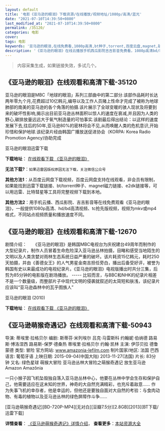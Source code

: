 ```yaml
---
layout: default
title: '电影《亚马逊的眼泪》下载资源/在线播放/视频地址/1080p/高清/蓝光'
date: "2021-07-10T14:39:50+0800"
last_modified_at: "2021-07-10T14:39:50+0800"
permalink: /35120/
categories: 电影
cover:
tags: 电影
keywords: '亚马逊的眼泪,在线免费看,1080p高清,bt种子,torrent,百度云盘,magnet,磁力链,迅雷下载资源'
description: '《亚马逊的眼泪》在线云播放手机西瓜影院吉吉影音免费看，1080p高清bd/hd未删减完整版和tc抢先枪版，mkv/mp4格式，附带bt/torrent种子、magnet/磁力链、百度云盘、网盘资源迅雷下载链接'
---
```


>内容采集生成，如果链接失效，多试几个。


## 《亚马逊的眼泪》在线观看和高清下载-35120

亚马逊的眼泪是MBC「地球的眼泪」系列三部曲中的第二部分.该部作品耗时长达两年零九个月,花费超过10亿韩元,编导以及工作人员赌上性命才完成了被称为地球肺部的南美的亚马逊的各个角落的拍摄.该片展示了全球变暖的骇人现状及将要到来的破坏性影响,揭示出目前亚马逊丛林面积以惊人的速度在衰减,并且因为人类的野心,碳排放量远远大于氧气制造量的可怕事实.该剧最后得出结论：以这样的速度发展下去,往后的50年,亚马逊80%的密林将会不见,从而唤醒人类的危机意识,开始珍惜和保护地球.该纪录片经由韩国广播放送促进协会（KORPA: Korea Radio Promotion Agency)协助完成


亚马逊的眼泪迅雷下载

**下载地址**： [在线观看下载 《亚马逊的眼泪》](https://www.993dy.com//vod-detail-id-13845.html) 


**无法下载?**：`如果迅雷因版权原因无法下载，关注微信公众号 `

**其他方法1**：从百度云网盘下载视频，百度云网盘支持在线观看，非会员有限制，如果能找到迅雷下载链接、bt/torrent种子、magnet磁力链接、e2dk链接等，可以用迅雷、比特彗星等工具将完整视频下载到本地。

**其他方法2**：用手机云播、西瓜影院、吉吉影音等在线免费观看《亚马逊的眼泪》，一般提供1080p高清、hd/bd高清视频、tc抢先版视频，视频为mkv或mp4格式，不同站点视频质量和播放速度不同。


## 《亚马逊的眼泪》在线观看和高清下载-12670

剧情介绍：　　《亚马逊的眼泪》是韩国MBC电视台为庆祝建台49周年而制作的大型纪录片，制作人员冒着生命危险深入亚马逊丛林拍摄，目睹和感受当地陌生的文明以及人类贪婪对雨林生态系统日益严重的破坏。该片耗资15亿韩元，耗时250天拍摄，并由《善德女王》的人气男星金南吉担任旁白，播出后备受好评，被誉为韩国有史以来最成功的电视纪录片。《亚马逊的眼泪》电视版播出时共分三集，后剪为85分钟的电影版在剧场播放。  ----- 比较而言，与BBC和NHK的纪录片相差不是一个数量级，而整部片子中现代文明的侵袭就叙述的太简短和肤浅，该纪录片应该叫“亚马逊森林中的瓦乎图族人”


亚马逊的眼泪 (2010)

**下载地址**： [在线观看下载 《亚马逊的眼泪》](https://www.btbtdy.me/btdy/dy6667.html) 


## 《亚马逊萌猴奇遇记》在线观看和高清下载-50943

导演: 蒂埃里·拉格贝尔 编剧: 斯蒂芬·米列埃尔 吕克·马雷斯科 约翰妮·伯纳德 路易斯·博洛涅西 路易斯-保罗·德桑热 蒂埃里·拉格贝尔 约翰·凯林 主演: 伊莎贝拉 德鲁蒙德 类型: 冒险 官方网站: www.amazonia-lefilm.com 制片国家/地区: 法国 巴西 语言: 葡萄牙语 上映日期: 2015-09-04(中国大陆) 2013-11-27(法国) 片长: 83分钟 又名: 绿色星球 萌猴大冒险 亚马逊丛林大冒险之萌猴奇遇记 放生亚马逊 Amazon Amazônia

一只小猴子因飞机坠毁独自落入亚马逊丛林中心，他要在丛林中学会生存和保护自己，他需要适应在这未知的世界，神奇的大自然充满精彩，也充斥着敌意…… 作为失事飞机的幸存者，他是幸运的，但他还是要独自面对大自然的考验：与食肉动物、有毒的植物以及亚马逊丛林的绿色屏障作斗争……


[亚马逊萌猴奇遇记][BD-720P-MP4][无对白][豆瓣7.5分][2.8GB][2013][BT下载/迅雷下载]

**详情查看**： [《亚马逊萌猴奇遇记》详情介绍](/movie/50943/)， **查看更多**：[本站资源大全](/movie/t/all/)

